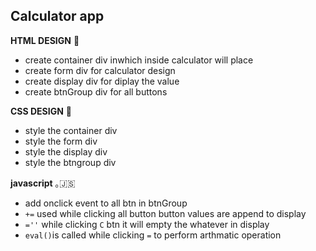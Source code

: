 ## Calculator app

**HTML DESIGN** 📄

- create container div inwhich inside calculator will place
- create form div for calculator design
- create display div for diplay the value
- create btnGroup div for all buttons

**CSS DESIGN** 🌈

- style the container div
- style the form div
- style the display div
- style the btngroup div

**javascript** ｡🇯‌🇸‌

- add onclick event to all btn in btnGroup
- `+=` used while clicking all button button values are append to display
- `=''` while clicking `C` btn it will empty the whatever in display
- `eval()`is called while clicking `=` to perform arthmatic operation
